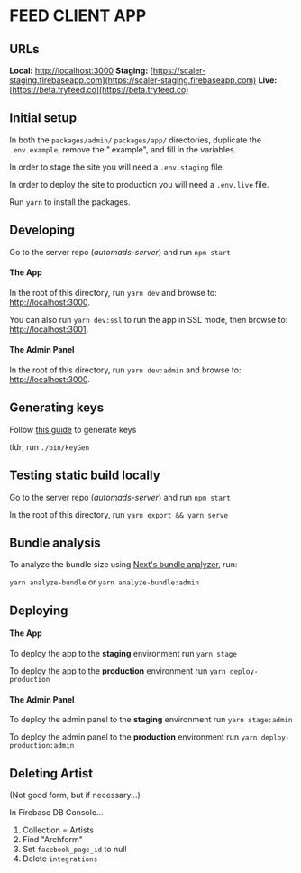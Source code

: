 # FEED CLIENT APP

## URLs

**Local:** [http://localhost:3000](http://localhost:3000)
**Staging:** [https://scaler-staging.firebaseapp.com](https://scaler-staging.firebaseapp.com)
**Live:** [https://beta.tryfeed.co](https://beta.tryfeed.co)

## Initial setup

In both the `packages/admin/` `packages/app/` directories, duplicate the `.env.example`, remove the ".example", and fill in the variables.

In order to stage the site you will need a `.env.staging` file.

In order to deploy the site to production you will need a `.env.live` file.

Run `yarn` to install the packages.


## Developing

Go to the server repo (*automads-server*) and run `npm start`

#### The App

In the root of this directory, run `yarn dev` and browse to: [http://localhost:3000](http://localhost:3000).

You can also run `yarn dev:ssl` to run the app in SSL mode, then browse to: [http://localhost:3001](http://localhost:3001).

#### The Admin Panel

In the root of this directory, run `yarn dev:admin` and browse to: [http://localhost:3000](http://localhost:3000).


## Generating keys

Follow [this guide](https://letsencrypt.org/docs/certificates-for-localhost/) to generate keys

tldr; run `./bin/keyGen`


## Testing static build locally

Go to the server repo (*automads-server*) and run `npm start`

In the root of this directory, run `yarn export && yarn serve`


## Bundle analysis

To analyze the bundle size using [Next's bundle analyzer](https://github.com/zeit/next.js/tree/canary/packages/next-bundle-analyzer), run:

`yarn analyze-bundle` or `yarn analyze-bundle:admin`


## Deploying

#### The App

To deploy the app to the **staging** environment run `yarn stage`

To deploy the app to the **production** environment run `yarn deploy-production`

#### The Admin Panel

To deploy the admin panel to the **staging** environment run `yarn stage:admin`

To deploy the admin panel to the **production** environment run `yarn deploy-production:admin`


## Deleting Artist

(Not good form, but if necessary...)

In Firebase DB Console...

1. Collection = Artists
2. Find "Archform"
3. Set `facebook_page_id` to null
4. Delete `integrations`